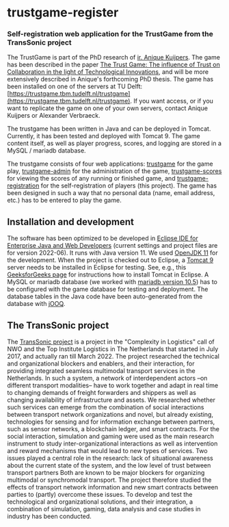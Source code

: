 # trustgame-register
### Self-registration web application for the TrustGame from the TransSonic project 

The TrustGame is part of the PhD research of [ir. Anique Kuijpers](https://www.tudelft.nl/en/tpm/about-the-faculty/departments/multi-actor-systems/people/phd-candidates/ir-agj-anique-kuijpers). 
The game has been described in the paper [The Trust Game: The influence of Trust on Collaboration in the light of Technological Innovations](https://link.springer.com/chapter/10.1007/978-3-030-72132-9_15), and will be more extensively described in Anique's forthcoming PhD thesis. 
The game has been installed on one of the servers at TU Delft: [https://trustgame.tbm.tudelft.nl/trustgame](https://trustgame.tbm.tudelft.nl/trustgame). If you want access, or if you want to replicate the game on one of your own servers, contact Anique Kuijpers or Alexander Verbraeck. 

The trustgame has been written in Java and can be deployed in Tomcat. Currently, it has been tested and deployed with Tomcat 9. The game content itself, as well as player progress, scores, and logging are stored in a MySQL / mariadb database.

The trustgame consists of four web applications: [trustgame](https://github.com/averbraeck/trustgame) for the game play, [trustgame-admin](https://github.com/averbraeck/trustgame-admin) for the administration of the game, [trustgame-scores](https://github.com/averbraeck/trustgame-scores) for viewing the scores of any running or finished game, and [trustgame-registration](https://github.com/averbraeck/trustgame-registration) for the self-registration of players (this project). The game has been designed in such a way that no personal data (name, email address, etc.) has to be entered to play the game.


## Installation and development

The software has been optimized to be developed in [Eclipse IDE for Enterprise Java and Web Developers](https://www.eclipse.org/downloads/packages/) (current settings and project files are for version 2022-06). It runs with Java version 11. We used [OpenJDK 11](https://jdk.java.net/archive/) for the development. When the project is checked out to Eclipse, a [Tomcat 9](https://tomcat.apache.org/download-90.cgi) server needs to be installed in Eclipse for testing. See, e.g., this [GeeksforGeeks page](https://www.geeksforgeeks.org/configuration-of-apache-tomcat-server-with-eclipse-ide/) for instructions how to install Tomcat in Eclipse. A MySQL or mariadb database (we worked with [mariadb version 10.5](https://mariadb.org/download/?t=mariadb&p=mariadb&r=10.5.17)) has to be configured with the game database for testing and deployment. The database tables in the Java code have been auto-generated from the database with [jOOQ](https://www.jooq.org/). 


## The TransSonic project

The [TransSonic project](https://www.transsonic.nl/) is a project in the "Complexity in Logistics" call of NWO and the Top Institute Logistics in The Netherlands that started in July 2017, and actually ran till March 2022. The project researched the technical and organizational blockers and enablers, and their interaction, for providing integrated seamless multimodal transport services in the Netherlands. In such a system, a network of interdependent actors –on different transport modalities– have to work together and adapt in real time to changing demands of freight forwarders and shippers as well as changing availability of infrastructure and assets. We researched whether such services can emerge from the combination of social interactions between transport network organizations and novel, but already existing, technologies for sensing and for information exchange between partners, such as sensor networks, a blockchain ledger, and smart contracts. For the social interaction, simulation and gaming were used as the main research instrument to study inter-organizational interactions as well as intervention and reward mechanisms that would lead to new types of services. Two issues played a central role in the research: lack of situational awareness about the current state of the system, and the low level of trust between transport partners Both are known to be major blockers for organizing multimodal or synchromodal transport. The project therefore studied the effects of transport network information and new smart contracts between parties to (partly) overcome these issues. To develop and test the technological and organizational solutions, and their integration, a combination of simulation, gaming, data analysis and case studies in industry has been conducted. 
